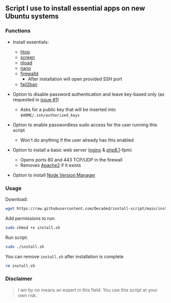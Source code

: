 ## Script I use to install essential apps on new Ubuntu systems

### Functions

- Install essentials:
  - [htop](https://htop.dev/)
  - [screen](https://www.gnu.org/software/screen/)
  - [nload](https://github.com/rolandriegel/nload)
  - [nano](https://www.nano-editor.org/)
  - [firewalld](https://firewalld.org/)
    - After installation will open provided SSH port
  - [fail2ban](https://github.com/fail2ban/fail2ban)

- Option to disable password authentication and leave key-based only (as requested in [issue #1](https://github.com/Decaded/install-script/issues/1))
  - Asks for a public key that will be inserted into `$HOME/.ssh/authorized_keys`
- Option to enable passwordless sudo access for the user running this script
  - Won't do anything if the user already has this enabled
- Option to install a basic web server ([nginx](https://www.nginx.com/) & [php8.1](https://www.php.net/releases/8_1_0.php)-fpm)
  - Opens ports 80 and 443 TCP/UDP in the firewall
  - Removes [Apache2](https://httpd.apache.org/) if it exists
- Option to install [Node Version Manager](https://github.com/nvm-sh/nvm)

### Usage

Download:
```bash
wget https://raw.githubusercontent.com/Decaded/install-script/main/install.sh
```
Add permissions to run:
```bash
sudo chmod +x install.sh
```
Run script:
```bash
sudo ./install.sh
```
You can remove `install.sh` after installation is complete
```bash
rm install.sh
```

### Disclaimer
> I am by no means an expert in this field.
> You use this script at your own risk.
